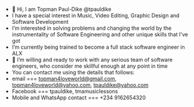 - 👋 Hi, I am Topman Paul-Dike @tpauldike
- I have a special interest in Music, Video Editing, Graphic Design and Software Development
- I’m interested in solving problems and changing the world by the instrumentality of Software Engineering and other unique skills that I've got
- I’m currently being trained to become a full stack software engineer in ALX
- 💞️ I’m willing and ready to work with any serious team of software engineers, who consider me skillful enough at any point in time
- You can contact me using the details that follows:
- email === topman4loveworld@gmail.com, topman4loveworld@yahoo.com, tpauldike@yahoo.com
- Facebook === tpauldike, tmamusiclessons
- Mobile and WhatsApp contact === +234 9162654320

<!---
tpauldike/tpauldike is a ✨ special ✨ repository because its `README.md` (this file) appears on your GitHub profile.
You can click the Preview link to take a look at your changes.
--->
